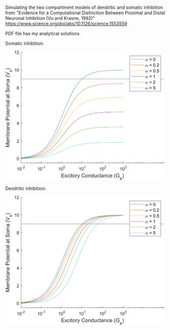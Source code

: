 Simulating the two compartment models of dendritic and somatic inhibition from "Evidence for a Computational Distinction Between Proximal and Distal Neuronal Inhibition (Vu and Krasne, 1992)" https://www.science.org/doi/abs/10.1126/science.1553559

PDF file has my analytical solutions

Somatic inhibition:

<img src="./q1_somatic_inhibition.png" alt="q1_somatic_inhibition.png" width="500">

Dendritic inhibition:

<img src="./q2_dendritic_inhibition.png" alt="q2_dendritic_inhibition.png" width="500">



